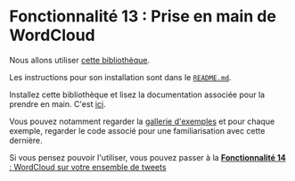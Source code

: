 # Fonctionnalité 13 : Prise en main de WordCloud


Nous allons utiliser [cette bibliothèque](https://github.com/amueller/word_cloud). 

Les instructions pour son installation sont dans le [`README.md`](https://github.com/amueller/word_cloud/blob/master/README.md).

Installez cette bibliothèque et lisez la documentation associée pour la prendre en main. C'est [ici](https://amueller.github.io/word_cloud/).


Vous pouvez notamment regarder la [gallerie d'exemples](https://amueller.github.io/word_cloud/auto_examples/index.html) et pour chaque exemple, regarder le code associé pour une familiarisation avec cette dernière.

Si vous pensez pouvoir l'utiliser, vous pouvez passer à la [**Fonctionnalité 14** : WordCloud sur votre ensemble de tweets](./S7_wordcloudtweet.md)
